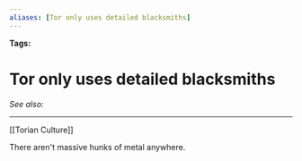 ```yaml
---
aliases: [Tor only uses detailed blacksmiths]
---
```


**Tags:** 
# Tor only uses detailed blacksmiths
*See also:* 
___
[[Torian Culture]]

There aren't massive hunks of metal anywhere.